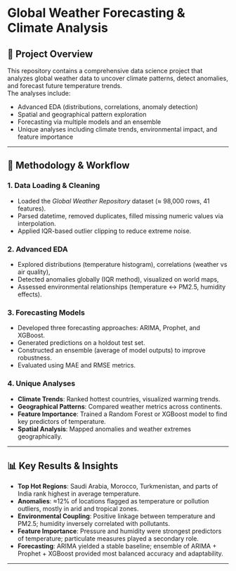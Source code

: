 # Global Weather Forecasting & Climate Analysis

## 🎯 Project Overview  
This repository contains a comprehensive data science project that analyzes global weather data to uncover climate patterns, detect anomalies, and forecast future temperature trends.  
The analyses include:  
- Advanced EDA (distributions, correlations, anomaly detection)  
- Spatial and geographical pattern exploration  
- Forecasting via multiple models and an ensemble  
- Unique analyses including climate trends, environmental impact, and feature importance  

---


## 🧰 Methodology & Workflow

### 1. **Data Loading & Cleaning**  
- Loaded the *Global Weather Repository* dataset (≈ 98,000 rows, 41 features).  
- Parsed datetime, removed duplicates, filled missing numeric values via interpolation.  
- Applied IQR-based outlier clipping to reduce extreme noise.  

### 2. **Advanced EDA**  
- Explored distributions (temperature histogram), correlations (weather vs air quality),  
- Detected anomalies globally (IQR method), visualized on world maps,  
- Assessed environmental relationships (temperature ↔ PM2.5, humidity effects).  

### 3. **Forecasting Models**  
- Developed three forecasting approaches: ARIMA, Prophet, and XGBoost.  
- Generated predictions on a holdout test set.  
- Constructed an ensemble (average of model outputs) to improve robustness.  
- Evaluated using MAE and RMSE metrics.  

### 4. **Unique Analyses**  
- **Climate Trends**: Ranked hottest countries, visualized warming trends.  
- **Geographical Patterns**: Compared weather metrics across continents.  
- **Feature Importance**: Trained a Random Forest or XGBoost model to find key predictors of temperature.  
- **Spatial Analysis**: Mapped anomalies and weather extremes geographically.  

---

## 📊 Key Results & Insights

- **Top Hot Regions**: Saudi Arabia, Morocco, Turkmenistan, and parts of India rank highest in average temperature.  
- **Anomalies**: ≈12% of locations flagged as temperature or pollution outliers, mostly in arid and tropical zones.  
- **Environmental Coupling**: Positive linkage between temperature and PM2.5; humidity inversely correlated with pollutants.  
- **Feature Importance**: Pressure and humidity were strongest predictors of temperature; particulate measures played a secondary role.  
- **Forecasting**: ARIMA yielded a stable baseline; ensemble of ARIMA + Prophet + XGBoost provided most balanced accuracy and adaptability.

---



